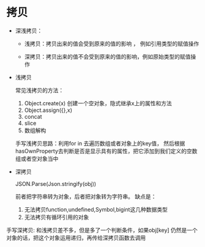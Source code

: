 # 拷贝

- 深浅拷贝：

    - 浅拷贝：拷贝出来的值会受到原来的值的影响 ， 例如引用类型的赋值操作

    - 深拷贝：拷贝出来的值不会受到原来的值的影响，例如原始类型的赋值操作

- 浅拷贝

    常见浅拷贝的方法：
    1. Object.create(x)  创建一个空对象，隐式继承x上的属性和方法
    2. Object.assign({},x)
    3. concat
    4. slice
    5. 数组解构

    手写浅拷贝思路：利用for in 去遍历数组或者对象上的key值，
    然后根据hasOwnProperty去判断是否是显示具有的属性，把它添加到我们定义的空数组或者空对象当中

- 深拷贝

    JSON.Parse(Json.stringify(obj))

    前者把字符串转为对象，后者把对象转为字符串。
    缺点是：
    1. 无法拷贝function,undefined,Symbol,bigint这几种数据类型
    2. 无法拷贝有循环引用的对象


手写深拷贝: 和浅拷贝差不多，但是多了一个判断条件，如果obj[key] 仍然是一个对象的话，把这个对象运用递归，再传给深拷贝函数去调用